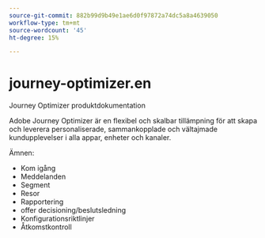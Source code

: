 ```yaml
---
source-git-commit: 882b99d9b49e1ae6d0f97872a74dc5a8a4639050
workflow-type: tm+mt
source-wordcount: '45'
ht-degree: 15%

---
```

# journey-optimizer.en

Journey Optimizer produktdokumentation

Adobe Journey Optimizer är en flexibel och skalbar tillämpning för att skapa och leverera personaliserade, sammankopplade och vältajmade kundupplevelser i alla appar, enheter och kanaler.

Ämnen:

* Kom igång
* Meddelanden
* Segment
* Resor
* Rapportering
* offer decisioning/beslutsledning
* Konfigurationsriktlinjer
* Åtkomstkontroll
